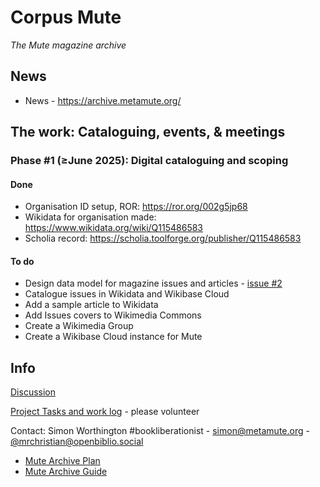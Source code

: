 # Corpus Mute

_The Mute magazine archive_

## News 

  - News - https://archive.metamute.org/

## The work: Cataloguing, events, & meetings 

### Phase #1 (≥June 2025): Digital cataloguing and scoping

#### Done

  - Organisation ID setup, ROR: https://ror.org/002g5jp68
  - Wikidata for organisation made: https://www.wikidata.org/wiki/Q115486583
  - Scholia record: https://scholia.toolforge.org/publisher/Q115486583

#### To do

  - Design data model for magazine issues and articles - [issue #2](https://github.com/Mute-Publishing/mute-archive/issues/2)
  - Catalogue issues in Wikidata and Wikibase Cloud
  - Add a sample article to Wikidata
  - Add Issues covers to Wikimedia Commons
  - Create a Wikimedia Group
  - Create a Wikibase Cloud instance for Mute

## Info

[Discussion](https://github.com/orgs/Mute-Publishing/discussions)

[Project Tasks and work log](https://github.com/orgs/Mute-Publishing/projects/1) - please volunteer

Contact: Simon Worthington #bookliberationist - simon@metamute.org - [@mrchristian@openbiblio.social](https://openbiblio.social/@mrchristian) 

  * [Mute Archive Plan](https://github.com/Mute-Publishing/mute-archive/wiki/Archive-plan)
  * [Mute Archive Guide](https://github.com/Mute-Publishing/mute-archive/wiki)
  


